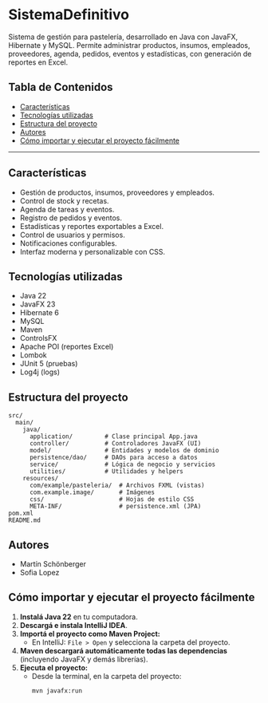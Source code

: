 # SistemaDefinitivo

Sistema de gestión para pastelería, desarrollado en Java con JavaFX, Hibernate y MySQL. Permite administrar productos, insumos, empleados, proveedores, agenda, pedidos, eventos y estadísticas, con generación de reportes en Excel.

## Tabla de Contenidos

- [Características](#características)
- [Tecnologías utilizadas](#tecnologías-utilizadas)
- [Estructura del proyecto](#estructura-del-proyecto)
- [Autores](#autores)
- [Cómo importar y ejecutar el proyecto fácilmente](#cómo-importar-y-ejecutar-el-proyecto-fácilmente)

---

## Características

- Gestión de productos, insumos, proveedores y empleados.
- Control de stock y recetas.
- Agenda de tareas y eventos.
- Registro de pedidos y eventos.
- Estadísticas y reportes exportables a Excel.
- Control de usuarios y permisos.
- Notificaciones configurables.
- Interfaz moderna y personalizable con CSS.

## Tecnologías utilizadas

- Java 22
- JavaFX 23
- Hibernate 6
- MySQL
- Maven
- ControlsFX
- Apache POI (reportes Excel)
- Lombok
- JUnit 5 (pruebas)
- Log4j (logs)

## Estructura del proyecto

```
src/
  main/
    java/
      application/         # Clase principal App.java
      controller/          # Controladores JavaFX (UI)
      model/               # Entidades y modelos de dominio
      persistence/dao/     # DAOs para acceso a datos
      service/             # Lógica de negocio y servicios
      utilities/           # Utilidades y helpers
    resources/
      com/example/pasteleria/  # Archivos FXML (vistas)
      com.example.image/       # Imágenes
      css/                     # Hojas de estilo CSS
      META-INF/                # persistence.xml (JPA)
pom.xml
README.md
```

## Autores

- Martín Schönberger
- Sofia Lopez

## Cómo importar y ejecutar el proyecto fácilmente

1. **Instalá Java 22** en tu computadora.
2. **Descargá e instala IntelliJ IDEA**.
3. **Importá el proyecto como Maven Project:**
   - En IntelliJ: `File > Open` y selecciona la carpeta del proyecto.
4. **Maven descargará automáticamente todas las dependencias** (incluyendo JavaFX y demás librerías).
5. **Ejecuta el proyecto:**
   - Desde la terminal, en la carpeta del proyecto:
     ```sh
     mvn javafx:run
     ```
